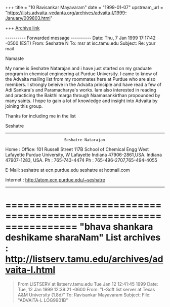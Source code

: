 +++
title = "10 Ravisankar Mayavaram"
date = "1999-01-07"
upstream_url = "https://lists.advaita-vedanta.org/archives/advaita-l/1999-January/009803.html"

+++
[Archive link](https://lists.advaita-vedanta.org/archives/advaita-l/1999-January/009803.html)

---------- Forwarded message ----------
Date: Thu, 7 Jan 1999 17:17:42 -0500 (EST)
From: Seshatre N <seshatre at ecn.purdue.edu>
To: msr at isc.tamu.edu
Subject: Re: your mail



Namaste

My name is Seshatre Natarajan and i have just started on my graduate
program in chemical engineering at Purdue University. I came to know of
the Advaita mailing list from my roommates here at Purdue who are also
members. I strongly beleive in the Advaita principle and have read a few
of Adi Sankara's and Paramacharya's works. Iam also interested in reading
and practicing the Bakthi marga through Naamasankirthan propounded by
many saints.
I hope to gain a lot of knowledge and insight into Advaita by joining this
group.

Thanks for including me in the list

Seshatre


_____________________________________________________________________________

                              Seshatre Natarajan

Home :                                     Office:
101 Russell Street                         117B School of Chemical Engg
West Lafayette                             Purdue University, W Lafayette
Indiana 47906-2861,USA.                    Indiana 47907-1283, USA.
Ph : 765-743-4474                          Ph : 765-496-2707,765-494-4055

E-Mail: seshatre at ecn.purdue.edu
        seshatre at hotmail.com

Internet : http://atom.ecn.purdue.edu/~seshatre
_____________________________________________________________________________

================================================================
"bhava shankara deshikame sharaNam"
List archives : http://listserv.tamu.edu/archives/advaita-l.html
================================================================

>From LISTSERV at listserv.tamu.edu Tue Jan 12 12:41:45 1999
Date: Tue, 12 Jan 1999 12:39:21 -0600
From: "L-Soft list server at Texas A&M University (1.8d)"
     <LISTSERV at listserv.tamu.edu>
To: Ravisankar Mayavaram <msr at isc.tamu.edu>
Subject: File: "ADVAITA-L LOG9901B"

